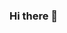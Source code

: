 ### Hi there 👋

<!--
**tateshep/tateshep** is a ✨ _special_ ✨ repository because its `README.md` (this file) appears on your GitHub profile.

Here are some ideas to get you started:

- 🔭 I’m currently working on whatever
- 🌱 I’m currently learning stuff
- 👯 I’m looking to collaborate on probably dont have time for it
- 🤔 I’m looking for help with absolute recognition of presence
- 💬 Ask me about please don't
- 📫 How to reach me: please don't
- 😄 Pronouns: ...
- ⚡ Fun fact: 
-->
